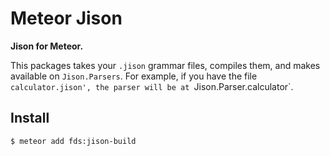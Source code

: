 # Meteor Jison

**Jison for Meteor.**

This packages takes your `.jison` grammar files, compiles them, and makes
available on `Jison.Parsers`. For example, if you have the file
`calculator.jison', the parser will be at `Jison.Parser.calculator`.

## Install

```ShellSession
$ meteor add fds:jison-build
```

